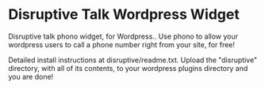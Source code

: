 # Disruptive Talk Wordpress Widget

Disruptive talk phono widget, for Wordpress.. Use phono to 
	allow your wordpress users to call a phone number 
	right from your site, for free!

Detailed install instructions at disruptive/readme.txt. 
	Upload the "disruptive" directory, with all of its 
	contents, to your wordpress plugins directory and 
	you are done!
